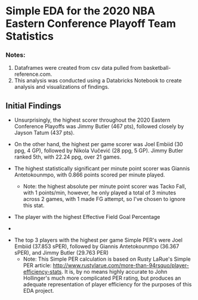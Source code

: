 # Simple EDA for the 2020 NBA Eastern Conference Playoff Team Statistics
### Notes:
1) Dataframes were created from csv data pulled from basketball-reference.com.
2) This analysis was conducted using a Databricks Notebook to create analysis and visualizations of findings.

## Initial Findings

* Unsurprisingly, the highest scorer throughout the 2020 Eastern Conference Playoffs was Jimmy Butler (467 pts), followed closely by Jayson Tatum (437 pts).
* On the other hand, the highest per game scorer was Joel Embiid (30 ppg, 4 GP), followed by Nikola Vučević (28 ppg, 5 GP). Jimmy Butler ranked 5th, with 22.24 ppg, over 21 games.
* The highest statistically significant per minute point scorer was Giannis Antetokounmpo, with 0.866 points scored per minute played.
  - Note: the highest absolute per minute point scorer was Tacko Fall, with 1 points/min, however, he only played a total of 3 minutes across 2 games, with 1 made FG attempt, so I've chosen to ignore this stat.
  
  
 * The player with the highest Effective Field Goal Percentage 
  - 
* The top 3 players with the highest per game Simple PER's were Joel Embiid (37.853 sPER), followed by Giannis Antetokounmpo (36.367 sPER), and Jimmy Butler (29.763 PER)
  - Note: This Simple PER calculation is based on Rusty LaRue's Simple PER article: http://www.rustylarue.com/more-than-94rsquo/player-efficiency-stats. It is, by no means highly accurate to John Hollinger's much more complicated PER rating, but produces an adequate representation of player efficiency for the purposes of this EDA project.
